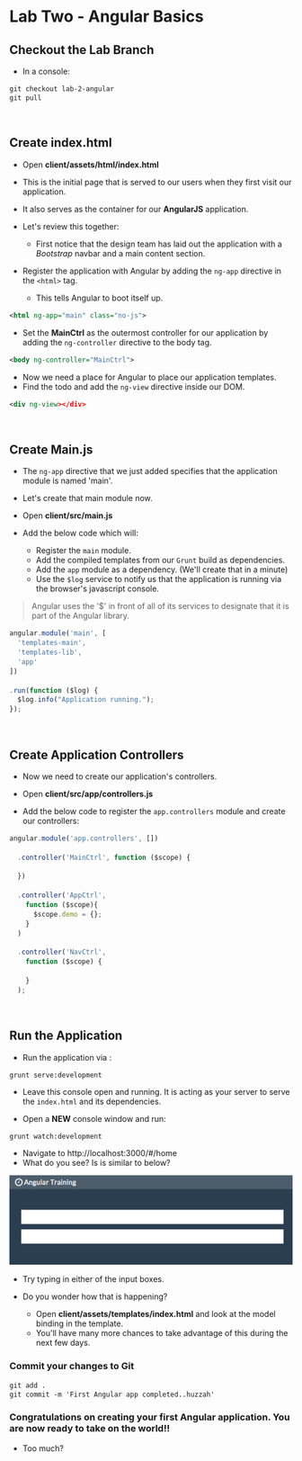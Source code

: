 # Lab Two - Angular Basics

## Checkout the Lab Branch
- In a console:

```
git checkout lab-2-angular
git pull
```
&nbsp;
## Create index.html

- Open **client/assets/html/index.html**
- This is the initial page that is served to our users when they first visit our application.
- It also serves as the container for our **AngularJS** application.


- Let's review this together:
  - First notice that the design team has laid out the application with a *Bootstrap* navbar and a main content section.


- Register the application with Angular by adding the `ng-app` directive in the `<html>` tag.
    - This tells Angular to boot itself up.


```xml
<html ng-app="main" class="no-js">
```

- Set the **MainCtrl** as the outermost controller for our application by adding the `ng-controller` directive to the body tag.

```xml
<body ng-controller="MainCtrl">
```

- Now we need a place for Angular to place our application templates.
- Find the todo and add the `ng-view` directive inside our DOM.

```xml
<div ng-view></div>
```

&nbsp;
## Create Main.js

- The `ng-app` directive that we just added specifies that the application module is named 'main'.
- Let's create that main module now.
- Open **client/src/main.js**


- Add the below code which will:
  - Register the `main` module.
  - Add the compiled templates from our `Grunt` build as dependencies.
  - Add the `app` module as a dependency. (We'll create that in a minute)
  - Use the `$log` service to notify us that the application is running via the browser's javascript console.

> Angular uses the '$' in front of all of its services to designate that it is part of the Angular library.

```javascript
angular.module('main', [
  'templates-main',
  'templates-lib',
  'app'
])

.run(function ($log) {
  $log.info("Application running.");
});
```

&nbsp;
## Create Application Controllers

- Now we need to create our application's controllers.
- Open **client/src/app/controllers.js**

- Add the below code to register the `app.controllers` module and create our controllers:

```javascript
angular.module('app.controllers', [])

  .controller('MainCtrl', function ($scope) {

  })

  .controller('AppCtrl',
    function ($scope){
      $scope.demo = {};
    }
  )

  .controller('NavCtrl',
    function ($scope) {

    }
  );
```

&nbsp;
## Run the Application
- Run the application via :

```
grunt serve:development
```
- Leave this console open and running. It is acting as your server to serve the `index.html` and its dependencies.


- Open a **NEW** console window and run:

```
grunt watch:development
```


- Navigate to http://localhost:3000/#/home
- What do you see? Is is similar to below?

![](img/lab02/indexResult.png)

- Try typing in either of the input boxes.


- Do you wonder how that is happening?
  - Open **client/assets/templates/index.html** and look at the model binding in the template.
  - You'll have many more chances to take advantage of this during the next few days.

### Commit your changes to Git
```
git add .
git commit -m 'First Angular app completed..huzzah'
```

### Congratulations on creating your first Angular application. You are now ready to take on the world!!
- Too much?
